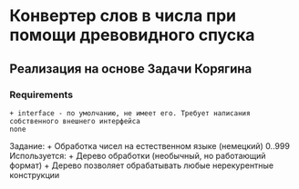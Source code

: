 # Конвертер слов в числа при помощи древовидного спуска
## Реализация на основе Задачи Корягина

### Requirements
	+ interface - по умолчанию, не имеет его. Требует написания собственного внешнего интерфейса
	none

Задание:
	+ Обработка чисел на естественном языке (немецкий) 0..999
Используется:
	+ Дерево обработки (необычный, но работающий формат)	+ Дерево позволяет обрабатывать любые нерекурентные конструкции

